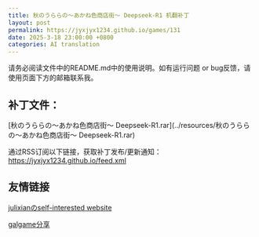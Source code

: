 ```yaml
---
title: 秋のうららの～あかね色商店街～ Deepseek-R1 机翻补丁
layout: post
permalink: https://jyxjyx1234.github.io/games/131
date: 2025-3-18 23:00:00 +0800
categories: AI translation
---
```



请务必阅读文件中的README.md中的使用说明。如有运行问题 or bug反馈，请使用页面下方的邮箱联系我。



## 补丁文件：

[秋のうららの～あかね色商店街～ Deepseek-R1.rar](../resources/秋のうららの～あかね色商店街～ Deepseek-R1.rar)

 

通过RSS订阅以下链接，获取补丁发布/更新通知：https://jyxjyx1234.github.io/feed.xml

## 友情链接

[julixianのself-interested website](https://julixian-siw.worldsystem.top/) 

[galgame分享](https://t.me/galgpt)